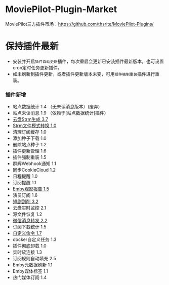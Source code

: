 # MoviePilot-Plugin-Market

MoviePilot三方插件市场：https://github.com/thsrite/MoviePilot-Plugins/

# 保持插件最新

- 安装并开启`插件自动更新`插件，每次重启会更新已安装插件最新版本。也可设置cron定时任务更新插件。
- 如未刷新到插件更新，或者插件更新版本未变，可用`插件强制重装`插件进行重装。

### 插件新增

- 站点数据统计 1.4 （无未读消息版本）(废弃)
- 站点未读消息 1.9 （依赖于[站点数据统计]插件）
- [云盘Strm生成 3.7](docs%2FCloudStrm.md)
- [Strm文件模式转换 1.0](docs%2FStrmConvert.md)
- 清理订阅缓存 1.0
- 添加种子下载 1.0
- 删除站点种子 1.2
- 插件更新管理 1.6
- 插件强制重装 1.5
- 群辉Webhook通知 1.1
- 同步CookieCloud 1.2
- 日程提醒 1.0
- 订阅提醒 1.1
- [Emby观影报告 1.5](docs%2FEmbyReporter.md)
- 演员订阅 1.6
- [短剧刮削 3.2](docs%2FShortPlayMonitor.md)
- 云盘实时监控 2.1
- 源文件恢复 1.2
- [微信消息转发 2.2](docs%2FWeChatForward.md)
- 订阅下载统计 1.5
- [自定义命令 1.7](docs%2FCustomCommand.md)
- docker自定义任务 1.3
- 插件彻底卸载 1.0
- 实时软连接 1.3
- 订阅规则自动填充 2.5
- Emby元数据刷新 1.1
- Emby媒体标签 1.1
- 热门媒体订阅 1.4
